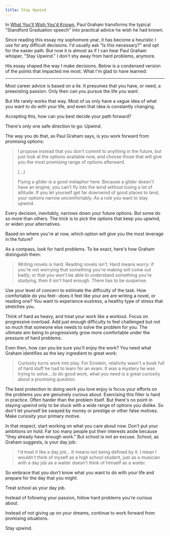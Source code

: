 ```yaml
---
title: Stay Upwind
--- 
```



In [What You'll Wish You'd Known](http://www.paulgraham.com/hs.html), Paul Graham transforms the typical "Standford Graduation speech" into practical advice he wish he had known.

Since reading this essay my sophomore year, it has become a heuristic I use for any difficult decisions. I'd usually ask "Is this necessary?" and opt for the easier path. But now it is almost as if I can hear Paul Graham whisper, "Stay Upwind." I don't shy away from hard problems, anymore.

His essay shaped the way I make decisions. Below is a condensed version of the points that impacted me most. What I'm glad to have learned:

---

Most career advice is based on a lie. It presumes that you have, or need, a preexisting passion. Only then can you pursue the life you want.

But life rarely works that way. Most of us only have a vague idea of what you want to do with your life, and even that idea is constantly changing. 

Accepting this, how can you best decide your path forward?

There's only one safe direction to go: Upwind. 

The way you do that, as Paul Graham says, is you work forward from promising options: 

>I propose instead that you don't commit to anything in the future, but just look at the options available now, and choose those that will give you the most promising range of options afterward.
>
>[...]
> 
>Flying a glider is a good metaphor here. Because a glider doesn't have an engine, you can't fly into the wind without losing a lot of altitude. If you let yourself get far downwind of good places to land, your options narrow uncomfortably. As a rule you want to stay upwind. 

Every decision, inevitably, narrows down your future options. But some do so more than others. The trick is to pick the options that keep you upwind, or widen your alternatives. 

Based on where you're at now, which option will give you the most leverage in the future? 

As a compass, look for hard problems. To be exact, here's how Graham distinguish them: 

> Writing novels is hard. Reading novels isn't. Hard means worry: if you're not worrying that something you're making will come out badly, or that you won't be able to understand something you're studying, then it isn't hard enough. There has to be suspense.

Use your level of concern to estimate the difficulty of the task. How comfortable do you feel--does it feel like your are are writing a novel, or reading one? You want to experience eustress, a healthy type of stress that stretches you.  

Think of hard as heavy, and treat your work like a workout. Focus on progressive overload. Add just enough difficulty to feel challenged but not so much that someone else needs to solve the problem for you. The ultimate aim being to progressively grow more comfortable under the pressure of hard problems.

Even then, how can you be sure you'll enjoy the work? You need what Graham identifies as the key ingredient to great work: 

> Curiosity turns work into play. For Einstein, relativity wasn't a book full of hard stuff he had to learn for an exam. It was a mystery he was trying to solve....to do good work, what you need is a great curiosity about a promising question. 

The best protection to doing work you love enjoy is focus your efforts on the problems you are genuinely curious about. Exercising this filter is hard in practice. Often harder than the problem itself. But there's no point in staying upwind only to be stuck with a wide range of options you dislike. So don't let yourself be swayed by money or prestige or other false motives. Make curiosity your primary motive. 

In that respect, start working on what you care about now. Don't put your ambitions on hold. Far too many people put their interests aside because "they already have enough work." But school is not an excuse. School, as Graham suggests, is your day job:

> I'd treat it like a day job... It means not being defined by it. I mean I wouldn't think of myself as a high school student, just as a musician with a day job as a waiter doesn't think of himself as a waiter. 

So embrace that you don't know what you want to do with your life and prepare for the day that you might. 

Treat school as your day job. 

Instead of following your passion, follow hard problems you're curious about. 

Instead of not giving up on your dreams, continue to work forward from promising situations. 

Stay upwind. 


